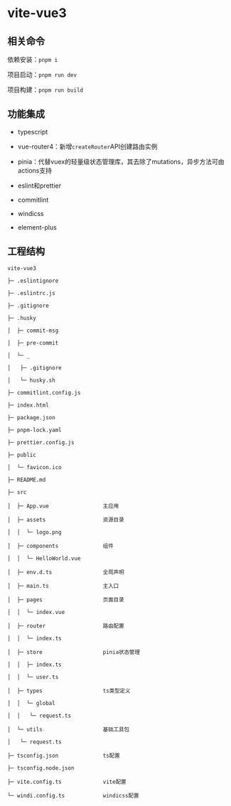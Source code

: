 # vite-vue3

## 相关命令

依赖安装：`pnpm i`

项目启动：`pnpm run dev`

项目构建：`pnpm run build`



## 功能集成

* typescript

* vue-router4：新增`createRouter`API创建路由实例

* pinia：代替vuex的轻量级状态管理库，其去除了mutations，异步方法可由actions支持

* eslint和prettier

* commitlint

* windicss
  
* element-plus

  

## 工程结构

```
vite-vue3

├─ .eslintignore

├─ .eslintrc.js

├─ .gitignore

├─ .husky

│  ├─ commit-msg

│  ├─ pre-commit

│  └─ _

│   ├─ .gitignore

│   └─ husky.sh

├─ commitlint.config.js

├─ index.html

├─ package.json

├─ pnpm-lock.yaml

├─ prettier.config.js

├─ public

│  └─ favicon.ico

├─ README.md

├─ src

│  ├─ App.vue                 主应用

│  ├─ assets                  资源目录

│  │  └─ logo.png

│  ├─ components              组件 

│  │  └─ HelloWorld.vue

│  ├─ env.d.ts                全局声明   

│  ├─ main.ts                 主入口

│  ├─ pages                   页面目录  

│  │  └─ index.vue

│  ├─ router                  路由配置

│  │  └─ index.ts

│  ├─ store                   pinia状态管理

│  │  ├─ index.ts

│  │  └─ user.ts

│  ├─ types                   ts类型定义 

│  │  └─ global 

│  │   └─ request.ts

│  └─ utils                   基础工具包 

│   └─ request.ts

├─ tsconfig.json              ts配置

├─ tsconfig.node.json

├─ vite.config.ts             vite配置

└─ windi.config.ts            windicss配置
```





